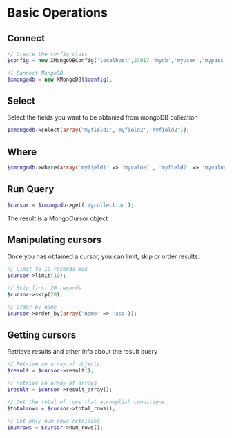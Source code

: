 # Basic Operations
## Connect
```php
// Create the config class
$config = new XMongoDBConfig('localhost',27017,'mydb','myuser','mypass');

// Connect MongoDB
$xmongodb = new XMongoDB($config);
```
## Select
Select the fields you want to be obtanied from mongoDB collection
```php
$xmongodb->select(array('myfield1','myfield2','myfield2'));
```
## Where
```php
$xmongodb->where(array('myfield1' => 'myvalue1', 'myfield2' => 'myvalue2');
```
## Run Query
```php
$cursor = $xmongodb->get('mycollection');
```
The result is a MongoCursor object
## Manipulating cursors
Once you has obtained a cursor, you can limit, skip or order results:
```php
// Limit to 10 records max
$cursor->limit(10);

// Skip first 20 records
$cursor->skip(20);

// Order by name
$cursor->order_by(array('name' => 'asc'));
```

## Getting cursors 
Retrieve results and other info about the result query
```php
// Retrive an array of objects
$result = $cursor->result();

// Retrive an array of arrays
$result = $cursor->result_array();

// Get the total of rows that accomplish conditions
$totalrows = $cursor->total_rows();

// Get only num rows retrieved
$numrows = $cursor->num_rows();
```
